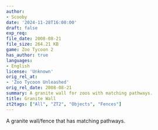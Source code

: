 ```yaml
---
author:
- Scooby
date: '2024-11-28T16:00:00'
draft: false
exp_req:
file_date: 2008-08-21
file_size: 264.21 KB
game: Zoo Tycoon 2
has_author: true
languages:
- English
license: 'Unknown'
orig_rel_at:
- 'Zoo Tycoon Unleashed'
orig_rel_date: 2008-08-21
summary: A granite wall for zoos with matching pathways.
title: Granite Wall
zt2tags: ["All", "ZT2", "Objects", "Fences"]
---
```

A granite wall/fence that has matching pathways.
